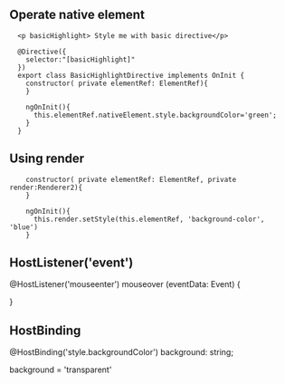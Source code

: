 ## Operate native element
```
  <p basicHighlight> Style me with basic directive</p>

  @Directive({
    selector:"[basicHighlight]"
  })
  export class BasicHighlightDirective implements OnInit {
    constructor( private elementRef: ElementRef){
    }

    ngOnInit(){
      this.elementRef.nativeElement.style.backgroundColor='green';
    }
  }

```

## Using render 
```
    constructor( private elementRef: ElementRef, private render:Renderer2){
    }

    ngOnInit(){
      this.render.setStyle(this.elementRef, 'background-color', 'blue')
    }
```

## HostListener('event')
  @HostListener('mouseenter') mouseover (eventData: Event)
  {

  }
## HostBinding
  @HostBinding('style.backgroundColor') background: string;
  
  background = 'transparent'